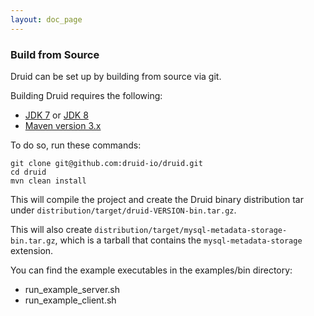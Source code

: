 ```yaml
---
layout: doc_page
---
```


### Build from Source

Druid can be set up by building from source via git.

Building Druid requires the following:
- [JDK 7](http://www.oracle.com/technetwork/java/javase/downloads/jdk7-downloads-1880260.html)
  or [JDK 8](http://www.oracle.com/technetwork/java/javase/downloads/jdk8-downloads-2133151.html)
- [Maven version 3.x](http://maven.apache.org/download.cgi)

To do so, run these commands:

```
git clone git@github.com:druid-io/druid.git
cd druid
mvn clean install
```

This will compile the project and create the Druid binary distribution tar under
`distribution/target/druid-VERSION-bin.tar.gz`.

This will also create `distribution/target/mysql-metadata-storage-bin.tar.gz`,
which is a tarball that contains the `mysql-metadata-storage` extension.

You can find the example executables in the examples/bin directory:

* run_example_server.sh
* run_example_client.sh
